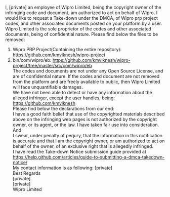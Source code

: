 I, [private] an employee of Wipro Limited, being the copyright owner of the infringing code and document, am authorized to act on behalf of Wipro. I would like to request a Take-down under the DMCA, of Wipro prp project codes, and other associated documents posted on your platform by a user. Wipro Limited is the sole proprietor of the codes and other associated documents, being of confidential nature.
Please find below the files to be removed:  
1. Wipro PRP Project(Containing the entire repository): https://github.com/kmviknesh/wipro-project  
2. bin/com/wipro/eb: https://github.com/kmviknesh/wipro-project/tree/master/src/com/wipro/eb  
The codes and documents are not under any Open Source License, and are of confidential nature. If the codes and document are not removed from the platform and are freely available to public, then Wipro Limited will face unquantifiable damages.  
We have not been able to detect or have any information about the alleged infringer, except the user handles, being:     https://github.com/kmviknesh  
Please find below the declarations from our end:  
I have a good faith belief that use of the copyrighted materials described above on the infringing web pages is not authorized by the copyright owner, or its agent, or the law. I have taken fair use into consideration.  
And  
I swear, under penalty of perjury, that the information in this notification is accurate and that I am the copyright owner, or am authorized to act on behalf of the owner, of an exclusive right that is allegedly infringed.    
I have read the Take-down Notice submission guide provided at https://help.github.com/articles/guide-to-submitting-a-dmca-takedown-notice/  
My contact information is as following: [private]  
Best Regards  
[private]  
[private]  
Wipro Limited
